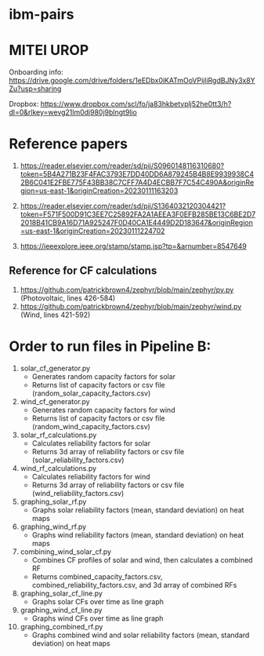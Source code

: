 # ibm-pairs
# MITEI UROP

Onboarding info: https://drive.google.com/drive/folders/1eEDbx0iKATmOoVPijliRgdBJNy3x8YZu?usp=sharing

Dropbox: https://www.dropbox.com/scl/fo/ja83hkbetvplj52he0tt3/h?dl=0&rlkey=wevg21lm0dj980j9blngt9lio

# Reference papers

1. https://reader.elsevier.com/reader/sd/pii/S0960148116310680?token=5B4A271B23F4FAC3793E7DD40DD6A879245B4B8E9939938C42B6C041E2FBE775F43BB38C7CFF7A4D4ECBB7F7C54C490A&originRegion=us-east-1&originCreation=20230111163203

2. https://reader.elsevier.com/reader/sd/pii/S1364032120304421?token=F571F500D91C3EE7C25892FA2A1AEEA3F0EFB285BE13C6BE2D72018B41CB9A16D71A925247F0D40CA1E4449D2D183647&originRegion=us-east-1&originCreation=20230111224702

3. https://ieeexplore.ieee.org/stamp/stamp.jsp?tp=&arnumber=8547649

## Reference for CF calculations

1. https://github.com/patrickbrown4/zephyr/blob/main/zephyr/pv.py (Photovoltaic, lines 426-584)
2. https://github.com/patrickbrown4/zephyr/blob/main/zephyr/wind.py (Wind, lines 421-592)


# Order to run files in Pipeline B:

1. solar_cf_generator.py
    - Generates random capacity factors for solar
    - Returns list of capacity factors or csv file (random_solar_capacity_factors.csv)
2. wind_cf_generator.py
    - Generates random capacity factors for wind
    - Returns list of capacity factors or csv file (random_wind_capacity_factors.csv)
3. solar_rf_calculations.py
    - Calculates reliability factors for solar
    - Returns 3d array of reliability factors or csv file (solar_reliability_factors.csv)
4. wind_rf_calculations.py
    - Calculates reliability factors for wind
    - Returns 3d array of reliability factors or csv file (wind_reliability_factors.csv)
5. graphing_solar_rf.py
    - Graphs solar reliability factors (mean, standard deviation) on heat maps
6. graphing_wind_rf.py
    - Graphs wind reliability factors (mean, standard deviation) on heat maps
7. combining_wind_solar_cf.py
    - Combines CF profiles of solar and wind, then calculates a combined RF
    - Returns combined_capacity_factors.csv, combined_reliability_factors.csv, and 3d array of combined RFs
8. graphing_solar_cf_line.py
    - Graphs solar CFs over time as line graph
9. graphing_wind_cf_line.py
    - Graphs wind CFs over time as line graph
10. graphing_combined_rf.py
    - Graphs combined wind and solar reliability factors (mean, standard deviation) on heat maps
